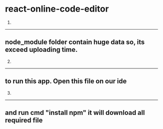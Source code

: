 # react-online-code-editor

1.
------------------------------------------------------------------
node_module folder contain huge data so, its exceed uploading time.
---------------------------------------------------------------------

2.
----------------------------------------------------------------------
to run this app. Open this file on our ide
-----------------------------------------------------

3.
-----------------------------------------------------
and run cmd "install npm"
it will download all required file
--------------------------------------------------------
